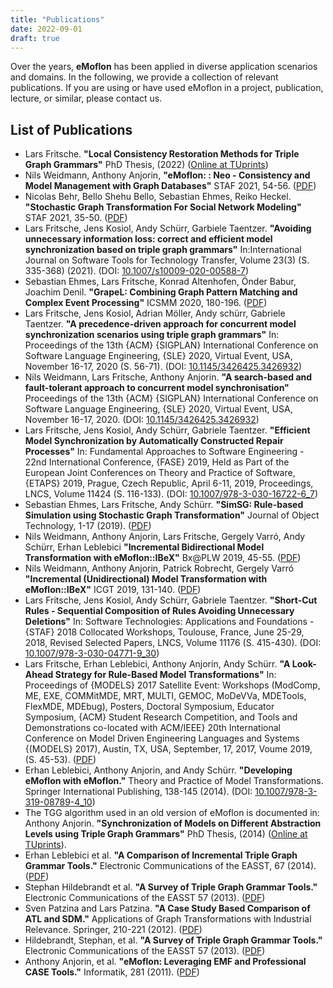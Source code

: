 ```yaml
---
title: "Publications"
date: 2022-09-01
draft: true
---
```


Over the years, **eMoflon** has been applied in diverse application scenarios and domains.
In the following, we provide a collection of relevant publications.
If you are using or have used eMoflon in a project, publication, lecture, or similar, please contact us.

## List of Publications

- Lars Fritsche. **"Local Consistency Restoration Methods for Triple Graph Grammars"** PhD Thesis, (2022) ([Online at TUprints](https://tuprints.ulb.tu-darmstadt.de/21443/))
- Nils Weidmann, Anthony Anjorin, **"eMoflon: : Neo - Consistency and Model Management with Graph Databases"** STAF 2021, 54-56. ([PDF](http://ceur-ws.org/Vol-2999/bxpaper5.pdf))
- Nicolas Behr, Bello Shehu Bello, Sebastian Ehmes, Reiko Heckel. **"Stochastic Graph Transformation For Social Network Modeling"** STAF 2021, 35-50. ([PDF](https://arxiv.org/pdf/2112.11034v1))
- Lars Fritsche, Jens Kosiol, Andy Schürr, Garbiele Taentzer. **"Avoiding unnecessary information loss: correct and efficient model synchronization based on triple graph grammars"** In:International Journal on Software Tools for Technology Transfer, Volume 23(3) (S. 335-368) (2021). (DOI: [10.1007/s10009-020-00588-7]())
- Sebastian Ehmes, Lars Fritsche, Konrad Altenhofen, Önder Babur, Joachim Denil. **"GrapeL: Combining Graph Pattern Matching and Complex Event Processing"** ICSMM 2020, 180-196. ([PDF](https://link.springer.com/content/pdf/10.1007/978-3-030-58167-1.pdf))
- Lars Fritsche, Jens Kosiol, Adrian Möller, Andy schürr, Gabriele Taentzer. **"A precedence-driven approach for concurrent model synchronization scenarios using triple graph grammars"** In: Proceedings of the 13th {ACM} {SIGPLAN} International Conference on Software Language Engineering, {SLE} 2020, Virtual Event, USA, November 16-17, 2020 (S. 56-71). (DOI: [10.1145/3426425.3426932](https://doi.org/10.1145/3426425.3426931))
- Nils Weidmann, Lars Fritsche, Anthony Anjorin. **"A search-based and fault-tolerant approach to concurrent model synchronisation"** Proceedings of the 13th {ACM} {SIGPLAN} International Conference on Software Language Engineering, {SLE} 2020, Virtual Event, USA, November 16-17, 2020. (DOI: [10.1145/3426425.3426932](https://doi.org/10.1145/3426425.3426932))
- Lars Fritsche, Jens Kosiol, Andy Schürr, Gabriele Taentzer. **"Efficient Model Synchronization by Automatically Constructed Repair Processes"** In: Fundamental Approaches to Software Engineering - 22nd International Conference, {FASE} 2019, Held as Part of the European Joint Conferences on Theory and Practice of Software, {ETAPS} 2019, Prague, Czech Republic, April 6-11, 2019, Proceedings, LNCS, Volume 11424 (S. 116-133). (DOI: [10.1007/978-3-030-16722-6_7](https://doi.org/10.1007/978-3-030-16722-6_7))
- Sebastian Ehmes, Lars Fritsche, Andy Schürr. **"SimSG: Rule-based Simulation using Stochastic Graph Transformation"** Journal of Object Technology, 1-17 (2019). ([PDF](http://www.jot.fm/issues/issue_2019_03/article1.pdf))
- Nils Weidmann, Anthony Anjorin, Lars Fritsche, Gergely Varró, Andy Schürr, Erhan Leblebici **"Incremental Bidirectional Model Transformation with eMoflon::IBeX"** Bx@PLW 2019, 45-55. ([PDF](http://ceur-ws.org/Vol-2355/paper4.pdf))
- Nils Weidmann, Anthony Anjorin, Patrick Robrecht, Gergely Varró **"Incremental (Unidirectional) Model Transformation with eMoflon::IBeX"** ICGT 2019, 131-140. ([PDF](https://link.springer.com/content/pdf/10.1007%2F978-3-030-23611-3_8.pdf))
- Lars Fritsche, Jens Kosiol, Andy Schürr, Gabriele Taentzer. **"Short-Cut Rules - Sequential Composition of Rules Avoiding Unnecessary Deletions"** In: Software Technologies: Applications and Foundations - {STAF} 2018 Collocated Workshops, Toulouse, France, June 25-29, 2018, Revised Selected Papers, LNCS, Volume 11176 (S. 415-430). (DOI: [10.1007/978-3-030-04771-9_30](https://doi.org/10.1007/978-3-030-04771-9_30))
- Lars Fritsche, Erhan Leblebici, Anthony Anjorin, Andy Schürr. **"A Look-Ahead Strategy for Rule-Based Model Transformations"** In: Proceedings of {MODELS} 2017 Satellite Event: Workshops (ModComp, ME, EXE, COMMitMDE, MRT, MULTI, GEMOC, MoDeVVa, MDETools, FlexMDE, MDEbug), Posters, Doctoral Symposium, Educator Symposium, {ACM} Student Research Competition, and Tools and Demonstrations co-located with ACM/IEEE} 20th International Conference on Model Driven Engineering Languages and Systems {(MODELS} 2017), Austin, TX, USA, September, 17, 2017, Voume 2019, (S. 45-53). ([PDF](http://ceur-ws.org/Vol-2019/me_1.pdf))
- Erhan Leblebici, Anthony Anjorin, and Andy Schürr. **"Developing eMoflon with eMoflon."** Theory and Practice of Model Transformations. Springer International Publishing, 138-145 (2014). (DOI: [10.1007/978-3-319-08789-4_10](https://doi.org/10.1007/978-3-319-08789-4_10))
- The TGG algorithm used in an old version of eMoflon is documented in: Anthony Anjorin. **"Synchronization of Models on Different Abstraction Levels using Triple Graph Grammars"** PhD Thesis, (2014) ([Online at TUprints](https://tuprints.ulb.tu-darmstadt.de/4399/)).
- Erhan Leblebici et al. **"A Comparison of Incremental Triple Graph Grammar Tools."** Electronic Communications of the EASST, 67 (2014). ([PDF](https://journal.ub.tu-berlin.de/eceasst/article/view/939))
- Stephan Hildebrandt et al. **"A Survey of Triple Graph Grammar Tools."** Electronic Communications of the EASST 57 (2013). ([PDF](https://journal.ub.tu-berlin.de/eceasst/article/view/865/0))
- Sven Patzina and Lars Patzina. **"A Case Study Based Comparison of ATL and SDM."** Applications of Graph Transformations with Industrial Relevance. Springer, 210-221 (2012). ([PDF](https://dx.doi.org/10.1007/978-3-642-34176-2_18))
- Hildebrandt, Stephan, et al. **"A Survey of Triple Graph Grammar Tools."** Electronic Communications of the EASST 57 (2013). ([PDF](https://journal.ub.tu-berlin.de/eceasst/article/view/865/0))
- Anthony Anjorin, et al. **"eMoflon: Leveraging EMF and Professional CASE Tools."** Informatik, 281 (2011). ([PDF](https://cs.emis.de/LNI/Proceedings/Proceedings192/281.pdf))
